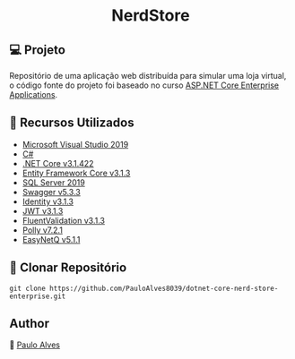<h1 align="center">NerdStore</h1>

## :computer: Projeto

Repositório de uma aplicação web distribuída para simular uma loja virtual, o código fonte do projeto foi baseado no curso 
[ASP.NET Core Enterprise Applications](https://desenvolvedor.io/curso-online-asp-net-core-enterprise-applications).

## :wrench: Recursos Utilizados

- [Microsoft Visual Studio 2019](https://visualstudio.microsoft.com/pt-br/)
- [C#](https://docs.microsoft.com/pt-br/dotnet/csharp/getting-started/)
- [.NET Core v3.1.422](https://dotnet.microsoft.com/en-us/download/dotnet/3.1)
- [Entity Framework Core v3.1.3](https://docs.microsoft.com/pt-br/ef/core/)
- [SQL Server 2019](https://www.microsoft.com/pt-br/sql-server/sql-server-downloads)
- [Swagger v5.3.3](https://swagger.io/)
- [Identity v3.1.3](https://docs.microsoft.com/pt-br/aspnet/core/security/authentication/identity?view=aspnetcore-5.0&tabs=visual-studio)
- [JWT v3.1.3](https://jwt.io/)
- [FluentValidation v3.1.3](https://docs.fluentvalidation.net/en/latest/)
- [Polly v7.2.1](http://www.thepollyproject.org/)
- [EasyNetQ v5.1.1](https://easynetq.com/)

## :floppy_disk: Clonar Repositório

`git clone https://github.com/PauloAlves8039/dotnet-core-nerd-store-enterprise.git`

## Author

:boy: [Paulo Alves](https://github.com/PauloAlves8039)
